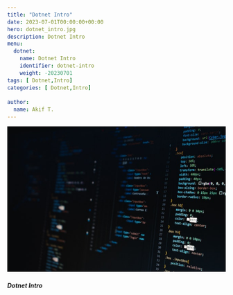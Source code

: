 ```yaml
---
title: "Dotnet Intro"
date: 2023-07-01T00:00:00+00:00
hero: dotnet_intro.jpg
description: Dotnet Intro
menu:
  dotnet:
    name: Dotnet Intro
    identifier: dotnet-intro
    weight: -20230701
tags: [ Dotnet,Intro]
categories: [ Dotnet,Intro]

author:
  name: Akif T.
---
```


<p style="text-align: center;">
<img src="dotnet_intro.jpg" alt="Dotnet Intro" title="Dotnet Intro"><br>
<p>

##### **Dotnet Intro**
